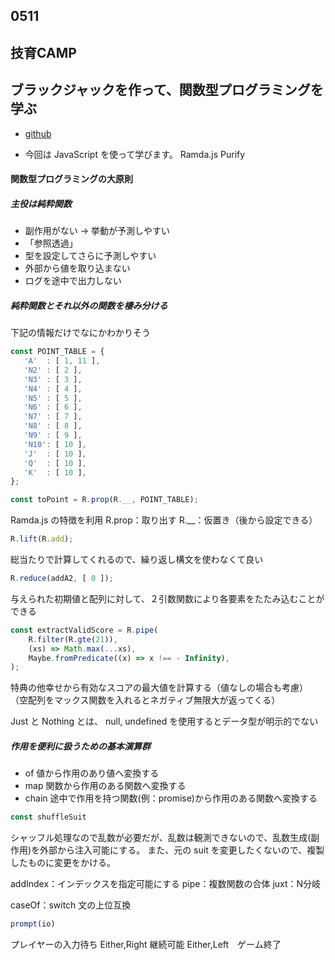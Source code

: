 ## 0511
## 技育CAMP
## ブラックジャックを作って、関数型プログラミングを学ぶ

* [github](https://github.com/Guvalif/functional-blackjack-v2)

* 今回は JavaScript を使って学びます。
Ramda.js
Purify


#### 関数型プログラミングの大原則
##### 主役は純粋関数
* 副作用がない → 挙動が予測しやすい
* 「参照透過」
* 型を設定してさらに予測しやすい
* 外部から値を取り込まない
* ログを途中で出力しない
##### 純粋関数とそれ以外の関数を棲み分ける

下記の情報だけでなにかわかりそう
```js
const POINT_TABLE = {
   'A'  : [ 1, 11 ],
   'N2' : [ 2 ],
   'N3' : [ 3 ],
   'N4' : [ 4 ],
   'N5' : [ 5 ],
   'N6' : [ 6 ],
   'N7' : [ 7 ],
   'N8' : [ 8 ],
   'N9' : [ 9 ],
   'N10': [ 10 ],
   'J'  : [ 10 ],
   'Q'  : [ 10 ],
   'K'  : [ 10 ],
};
```



```js
const toPoint = R.prop(R.__, POINT_TABLE);
```
Ramda.js の特徴を利用
R.prop：取り出す
R.__：仮置き（後から設定できる）


```js
R.lift(R.add);
```
総当たりで計算してくれるので、繰り返し構文を使わなくて良い

```js
R.reduce(addA2, [ 0 ]);
```
与えられた初期値と配列に対して、２引数関数により各要素をたたみ込むことができる

```js
const extractValidScore = R.pipe(
    R.filter(R.gte(21)),
    (xs) => Math.max(...xs),
    Maybe.fromPredicate((x) => x !== - Infinity),
);
```
特典の他幸せから有効なスコアの最大値を計算する（値なしの場合も考慮）
（空配列をマックス関数を入れるとネガティブ無限大が返ってくる）

Just と Nothing とは、
null, undefined を使用するとデータ型が明示的でない

##### 作用を便利に扱うための基本演算群
* of
  値から作用のあり値へ変換する
* map
  関数から作用のある関数へ変換する
* chain
  途中で作用を持つ関数(例：promise)から作用のある関数へ変換する

```js
const shuffleSuit
```
シャッフル処理なので乱数が必要だが、乱数は観測できないので、乱数生成(副作用)を外部から注入可能にする。
また、元の suit を変更したくないので、複製したものに変更をかける。


addIndex：インデックスを指定可能にする
pipe：複数関数の合体
juxt：N分岐

caseOf：switch 文の上位互換

```js
prompt(io)
```
プレイヤーの入力待ち
Either,Right 継続可能
Either,Left　ゲーム終了


